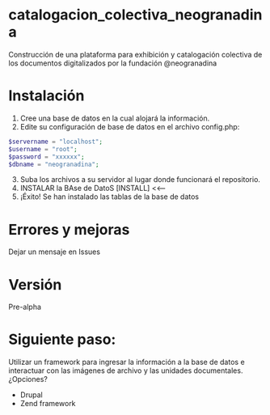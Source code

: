# catalogacion_colectiva_neogranadina
Construcción de una plataforma para exhibición y catalogación colectiva de los documentos digitalizados por la fundación @neogranadina

# Instalación

1. Cree una base de datos en la cual alojará la información. 
2. Edite su configuración de base de datos en el archivo config.php:

```php
$servername = "localhost";
$username = "root";
$password = "xxxxxx";
$dbname = "neogranadina";
```

3. Suba los archivos a su servidor al lugar donde funcionará el repositorio.
4. INSTALAR la BAse de DatoS [INSTALL] <<--
5. ¡Éxito! Se han instalado las tablas de la base de datos

# Errores y mejoras

Dejar un mensaje en Issues

# Versión

Pre-alpha

# Siguiente paso:

Utilizar un framework para ingresar la información a la base de datos e interactuar con las imágenes de archivo y las unidades documentales. ¿Opciones?
* Drupal
* Zend framework

